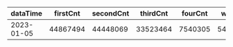 |dataTime|firstCnt|secondCnt|thirdCnt|fourCnt|winCnt|vrate|wrate|
|-|-|-|-|-|-|-|-|
|2023-01-05|44867494|44448069|33523464|7540305|5430065|0%|0%|